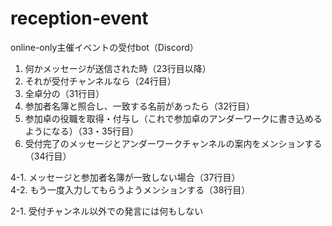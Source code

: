 # reception-event
online-only主催イベントの受付bot（Discord）

1. 何かメッセージが送信された時（23行目以降）
2. それが受付チャンネルなら（24行目）
3. 全卓分の（31行目）
4. 参加者名簿と照合し、一致する名前があったら（32行目）
5. 参加卓の役職を取得・付与し（これで参加卓のアンダーワークに書き込めるようになる）（33・35行目）
6. 受付完了のメッセージとアンダーワークチャンネルの案内をメンションする（34行目）

4-1. メッセージと参加者名簿が一致しない場合（37行目）  
4-2. もう一度入力してもらうようメンションする（38行目）

2-1. 受付チャンネル以外での発言には何もしない
